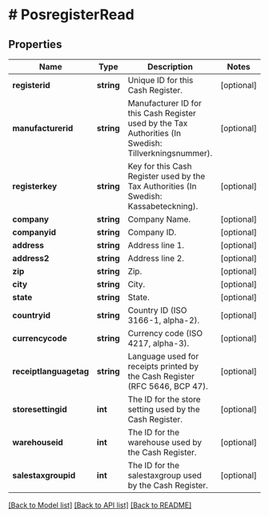 # # PosregisterRead

## Properties

Name | Type | Description | Notes
------------ | ------------- | ------------- | -------------
**registerid** | **string** | Unique ID for this Cash Register. | [optional]
**manufacturerid** | **string** | Manufacturer ID for this Cash Register used by the Tax Authorities (In Swedish: Tillverkningsnummer). | [optional]
**registerkey** | **string** | Key for this Cash Register used by the Tax Authorities (In Swedish: Kassabeteckning). | [optional]
**company** | **string** | Company Name. | [optional]
**companyid** | **string** | Company ID. | [optional]
**address** | **string** | Address line 1. | [optional]
**address2** | **string** | Address line 2. | [optional]
**zip** | **string** | Zip. | [optional]
**city** | **string** | City. | [optional]
**state** | **string** | State. | [optional]
**countryid** | **string** | Country ID (ISO 3166-1, alpha-2). | [optional]
**currencycode** | **string** | Currency code (ISO 4217, alpha-3). | [optional]
**receiptlanguagetag** | **string** | Language used for receipts printed by the Cash Register (RFC 5646, BCP 47). | [optional]
**storesettingid** | **int** | The ID for the store setting used by the Cash Register. | [optional]
**warehouseid** | **int** | The ID for the warehouse used by the Cash Register. | [optional]
**salestaxgroupid** | **int** | The ID for the salestaxgroup used by the Cash Register. | [optional]

[[Back to Model list]](../../README.md#models) [[Back to API list]](../../README.md#endpoints) [[Back to README]](../../README.md)
